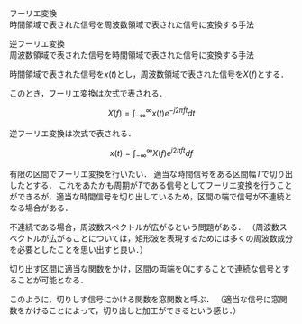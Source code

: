 

フーリエ変換  
時間領域で表された信号を周波数領域で表された信号に変換する手法

逆フーリエ変換  
周波数領域で表された信号を時間領域で表された信号に変換する手法


時間領域で表された信号を$x(t)$とし，周波数領域で表された信号を$X(f)$とする．

このとき，フーリエ変換は次式で表される．

$$
X(f) = \int_{-\infty}^{\infty} x(t) e^{-j2\pi ft} dt
$$

逆フーリエ変換は次式で表される．

$$
x(t) = \int_{-\infty}^{\infty} X(f) e^{j2\pi ft} df
$$







有限の区間でフーリエ変換を行いたい．
適当な時間信号をある区間幅$T$で切り出したとする．
これをあたかも周期が$T$である信号としてフーリエ変換を行うことができるが，適当な時間信号を切り出しているため，区間の端で信号が不連続となる場合がある．

不連続である場合，周波数スペクトルが広がるという問題がある．
（周波数スペクトルが広がることについては，矩形波を表現するためには多くの周波数成分を必要としたことを思い出すと良い．）

切り出す区間に適当な関数をかけ，区間の両端を0にすることで連続な信号とすることが可能となる．

このように，切りしす信号にかける関数を窓関数と呼ぶ．
（適当な信号に窓関数をかけることによって，切り出しと加工ができるという感じ．）
